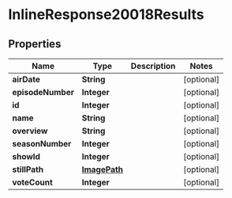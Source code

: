 
# InlineResponse20018Results

## Properties
Name | Type | Description | Notes
------------ | ------------- | ------------- | -------------
**airDate** | **String** |  |  [optional]
**episodeNumber** | **Integer** |  |  [optional]
**id** | **Integer** |  |  [optional]
**name** | **String** |  |  [optional]
**overview** | **String** |  |  [optional]
**seasonNumber** | **Integer** |  |  [optional]
**showId** | **Integer** |  |  [optional]
**stillPath** | [**ImagePath**](ImagePath.md) |  |  [optional]
**voteCount** | **Integer** |  |  [optional]



